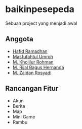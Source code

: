 # baikinpesepeda
Sebuah project yang menjadi awal

## Anggota
  - [Hafid Ramadhan](https://github.com/dhanhafid/baikinpesepeda/tree/hafid)
  - [Masfufahtul Umroh](https://github.com/MasfufahtulUmroh/baikinpesepeda/tree/umroh)
  - [M. Kholilur Rohman]()
  - [M. Rijal Bagus Hernanda](https://github.com/RijalBgs/baikinpesepeda/tree/rijal)
  - [M. Zaidan Rosyadi](https://github.com/mzaidanr088/baikinpesepeda/tree/zaidanr)
  
## Rancangan Fitur
  - Akun
  - Berita
  - Map
  - Mini Game
  - Rambu
